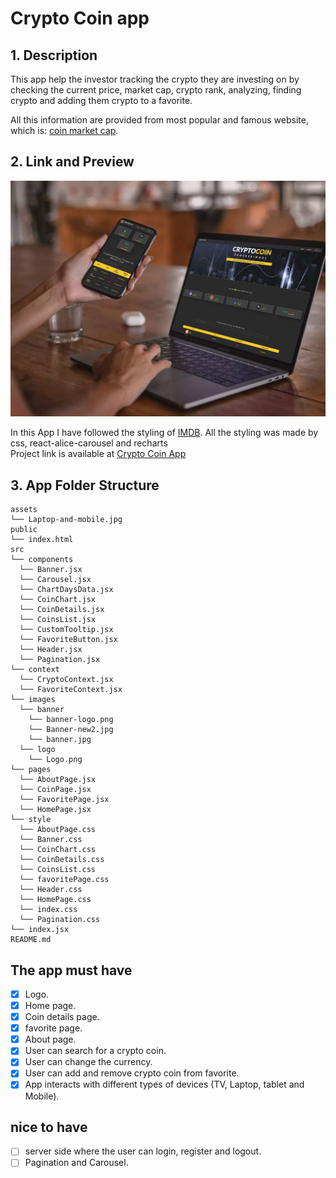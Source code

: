 # Crypto Coin app

## 1. Description

This app help the investor tracking the crypto they are investing on by checking the current price, market cap, crypto rank, analyzing, finding crypto and adding them crypto to a favorite.</br>

All this information are provided from most popular and famous website, which is: [coin market cap](https://coinmarketcap.com).</br>

## 2. Link and Preview

![App view](./assets/Laptop-and-mobile.jpg)

In this App I have followed the styling of [IMDB](https://www.imdb.com/). All the styling was made by css, react-alice-carousel and recharts</br>
Project link is available at [Crypto Coin App](https://pro-crypto-coin.netlify.app/)

## 3. App Folder Structure

```text
assets
└── Laptop-and-mobile.jpg
public
└── index.html
src
└── components
  └── Banner.jsx
  └── Carousel.jsx
  └── ChartDaysData.jsx
  └── CoinChart.jsx
  └── CoinDetails.jsx
  └── CoinsList.jsx
  └── CustomTooltip.jsx
  └── FavoriteButton.jsx
  └── Header.jsx
  └── Pagination.jsx
└── context
  └── CryptoContext.jsx
  └── FavoriteContext.jsx
└── images
  └── banner
    └── banner-logo.png
    └── Banner-new2.jpg
    └── banner.jpg
  └── logo
    └── Logo.png
└── pages
  └── AboutPage.jsx
  └── CoinPage.jsx
  └── FavoritePage.jsx
  └── HomePage.jsx
└── style
  └── AboutPage.css
  └── Banner.css
  └── CoinChart.css
  └── CoinDetails.css
  └── CoinsList.css
  └── favoritePage.css
  └── Header.css
  └── HomePage.css
  └── index.css
  └── Pagination.css
└── index.jsx
README.md
```

## The app must have

- [x] Logo.
- [x] Home page.
- [x] Coin details page.
- [x] favorite page.
- [x] About page.
- [x] User can search for a crypto coin.
- [x] User can change the currency.
- [x] User can add and remove crypto coin from favorite.
- [x] App interacts with different types of devices (TV, Laptop, tablet and Mobile).

## nice to have

- [ ] server side where the user can login, register and logout.
- [ ] Pagination and Carousel.
